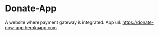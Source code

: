 # Donate-App
A website where payment gateway is integrated. 
App url: https://donate-now-app.herokuapp.com
